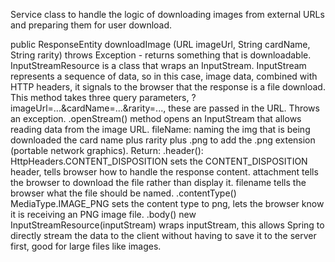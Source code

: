 Service class to handle the logic of downloading images from external URLs and preparing them for user download.

public ResponseEntity<InputStreamResource> downloadImage (URL imageUrl, String cardName, String rarity) throws Exception -
returns something that is downloadable. InputStreamResource is a class that wraps an InputStream. InputStream represents a sequence of data, so in this case, image data,
combined with HTTP headers, it signals to the browser that the response is a file download. This method takes three query parameters, ?imageUrl=...&cardName=...&rarity=...,
these are passed in the URL. Throws an exception. .openStream() method opens an InputStream that allows reading data from the image URL.
fileName: naming the img that is being downloaded the card name plus rarity plus .png to add the .png extension (portable network graphics). Return:
.header(): HttpHeaders.CONTENT_DISPOSITION sets the CONTENT_DISPOSITION header, tells browser how to handle the response content. attachment tells the browser to download the file rather than display it.
filename tells the browser what the file should be named. .contentType() MediaType.IMAGE_PNG sets the content type to png, lets the browser know it is receiving an PNG image file.
.body() new InputStreamResource(inputStream) wraps inputStream, this allows Spring to directly stream the data to the client without having to save it to the server first, good for large files like images.